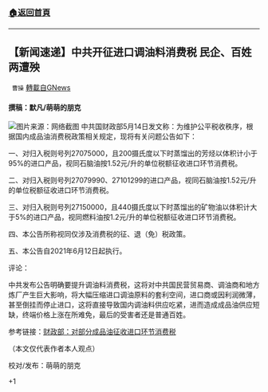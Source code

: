 ###  [:house:返回首頁](https://github.com/ourhimalayas/txt)
---

## 【新闻速递】中共开征进口调油料消费税 民企、百姓两遭殃
` 曹操` [轉載自GNews](https://gnews.org/zh-hans/1242032/)

#### 撰稿：默凡/萌萌的朋克
![]()![](https://gnews-media-offload.s3.amazonaws.com/wp-content/uploads/2021/05/14092002/hi-i-hi.jpg)图片来源：网络截图
中共国财政部5月14日发文称：为维护公平税收秩序，根据国内成品油消费税政策相关规定，现将有关问题公告如下：

一、对归入税则号列27075000，且200摄氏度以下时蒸馏出的芳烃以体积计小于95%的进口产品，视同石脑油按1.52元/升的单位税额征收进口环节消费税。

二、对归入税则号列27079990、27101299的进口产品，视同石脑油按1.52元/升的单位税额征收进口环节消费税。

三、对归入税则号列27150000，且440摄氏度以下时蒸馏出的矿物油以体积计大于5%的进口产品，视同燃料油按1.2元/升的单位税额征收进口环节消费税。

四、本公告所称视同仅涉及消费税的征、退（免）税政策。

五、本公告自2021年6月12日起执行。

评论：

中共发布公告明确要提升调油料消费税，这将对中共国民营贸易商、调油商和地方炼厂产生巨大影响，将大幅压缩进口调油原料的套利空间，进口商或因利润微薄，甚至倒挂而停止进口，这将直接导致国内调油料供应吃紧，进而造成成品油供应短缺，终端价格上涨在所难免，最后的受害者还是普通百姓。

参考链接：[财政部：对部分成品油征收进口环节消费税](https://finance.sina.com.cn/china/bwdt/2021-05-14/doc-ikmyaawc5294512.shtml)

（本文仅代表作者本人观点）

校对/发布：萌萌的朋克

+1
